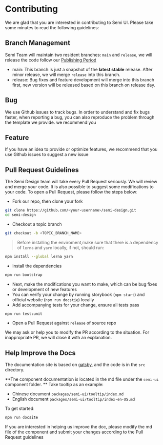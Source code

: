 # Contributing

We are glad that you are interested in contributing to Semi UI. Please take some minutes to read the following guidelines:
## Branch Management
Semi Team will maintain two resident branches: `main` and `release`, we will release the code follow our [Publishing Period](https://semi.design/en-US/start/changelog)
 - main: This branch is just a snapshot of the **latest stable** release. After minor release, we will merge `release` into this branch.
 - release: Bug fixes and feature development will merge into this branch first, new version will be released based on this branch on release day.
## Bug
We use Github issues to track bugs. In order to understand and fix bugs faster, when reporting a bug, you can also reproduce the problem through the template we provide. we recommend you
## Feature
If you have an idea to provide or optimize features, we recommend that you use Github issues to suggest a new issue
## Pull Request Guidelines
The Semi Design team will take every Pull Request seriously. We will review and merge your code. It is also possible to suggest some modifications to your code.
To open a Pull Request, please follow the steps below:
 - Fork our repo, then clone your fork
```bash
git clone https://github.com/<your-username>/semi-design.git
cd semi-design
```
 - Checkout a topic branch
```bash
git checkout -b <TOPIC_BRANCH_NAME>
```
>Before installing the enviroment,make sure that there is a dependency of `lerna` and `yarn` locally, if not, should run:
```bash
npm install --global lerna yarn
```
 - Install the dependencies
```bash
npm run bootstrap
```
 - Next, make the modifications you want to make, which can be bug fixes or development of new features
 - You can verify your change by running storybook (`npm start`) and official website (`npm run docstie`) locally
 - Add accompanying tests for your change, ensure all tests pass
```bash
npm run test:unit
```
 - Open a Pull Request against `release` of source repo

We may ask or help you to modify the PR according to the situation. For inappropriate PR, we will close it with an explanation.

## Help Improve the Docs
The documentation site is based on [gatsby](https://www.gatsbyjs.com/), and the code is in the `src` directory.

**The component documentation is located in the md file under the `semi-ui` component folder. ** Take tooltip as an example:

* Chinese document `packages/semi-ui/tooltip/index.md` 
* English document `packages/semi-ui/tooltip/index-en-US.md`

To get started:
```sh
npm run docsite
```
If you are interested in helping us improve the doc, please modify the md file of the component and submit your changes according to the Pull Request guidelines
